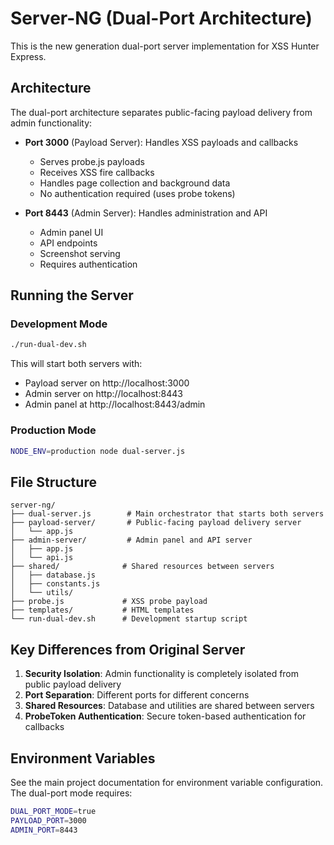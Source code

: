 # Server-NG (Dual-Port Architecture)

This is the new generation dual-port server implementation for XSS Hunter Express.

## Architecture

The dual-port architecture separates public-facing payload delivery from admin functionality:

- **Port 3000** (Payload Server): Handles XSS payloads and callbacks
  - Serves probe.js payloads
  - Receives XSS fire callbacks
  - Handles page collection and background data
  - No authentication required (uses probe tokens)

- **Port 8443** (Admin Server): Handles administration and API
  - Admin panel UI
  - API endpoints
  - Screenshot serving
  - Requires authentication

## Running the Server

### Development Mode

```bash
./run-dual-dev.sh
```

This will start both servers with:
- Payload server on http://localhost:3000
- Admin server on http://localhost:8443
- Admin panel at http://localhost:8443/admin

### Production Mode

```bash
NODE_ENV=production node dual-server.js
```

## File Structure

```
server-ng/
├── dual-server.js        # Main orchestrator that starts both servers
├── payload-server/       # Public-facing payload delivery server
│   └── app.js
├── admin-server/         # Admin panel and API server
│   ├── app.js
│   └── api.js
├── shared/              # Shared resources between servers
│   ├── database.js
│   ├── constants.js
│   └── utils/
├── probe.js             # XSS probe payload
├── templates/           # HTML templates
└── run-dual-dev.sh      # Development startup script
```

## Key Differences from Original Server

1. **Security Isolation**: Admin functionality is completely isolated from public payload delivery
2. **Port Separation**: Different ports for different concerns
3. **Shared Resources**: Database and utilities are shared between servers
4. **ProbeToken Authentication**: Secure token-based authentication for callbacks

## Environment Variables

See the main project documentation for environment variable configuration. The dual-port mode requires:

```bash
DUAL_PORT_MODE=true
PAYLOAD_PORT=3000
ADMIN_PORT=8443
```